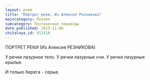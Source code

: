 ```yaml
---
layout: poem
title: "Портрет реки. Из Алексея Резникова"
maincategory: Поэзия
subcategory: Поэтические переводы
date_published: 2013-11-06
chitalnya_id: 912410
---
```




ПОРТРЕТ РЕКИ
(Из Алексея РЕЗНИКОВА)

У речки лазурное тело.
У речки лазурные очи.
У речки лазурные крылья.

И только берега - серые.







